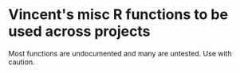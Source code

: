 # Vincent's misc R functions to be used across projects
Most functions are undocumented and many are untested. Use with caution. 
